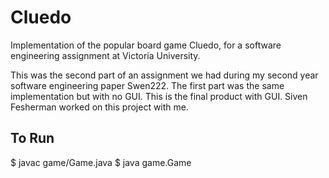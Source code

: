 Cluedo
======

Implementation of the popular board game Cluedo, for a software engineering assignment at Victoria University.

This was the second part of an assignment we had during my second year software engineering paper Swen222.
The first part was the same implementation but with no GUI. This is the final product with GUI.
Siven Fesherman worked on this project with me.

To Run
-------

$ javac game/Game.java
$ java game.Game